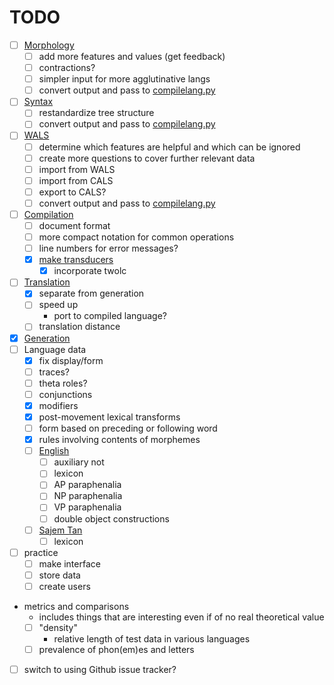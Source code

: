 # TODO

- [ ] [Morphology](interface/morphology.php)
  - [ ] add more features and values (get feedback)
  - [ ] contractions?
  - [ ] simpler input for more agglutinative langs
  - [ ] convert output and pass to [compilelang.py](compilelang.py)
- [ ] [Syntax](interface/syntax.php)
  - [ ] restandardize tree structure
  - [ ] convert output and pass to [compilelang.py](compilelang.py)
- [ ] [WALS](interface/walsfeatures.php)
  - [ ] determine which features are helpful and which can be ignored
  - [ ] create more questions to cover further relevant data
  - [ ] import from WALS
  - [ ] import from CALS
  - [ ] export to CALS?
  - [ ] convert output and pass to [compilelang.py](compilelang.py)
- [ ] [Compilation](compilelang.py)
  - [ ] document format
  - [ ] more compact notation for common operations
  - [ ] line numbers for error messages?
  - [x] [make transducers](maketransducer.py)
    - [x] incorporate twolc
- [ ] [Translation](gentext.py)
  - [x] separate from generation
  - [ ] speed up
    - port to compiled language?
  - [ ] translation distance
- [x] [Generation](gentext.py)
- [ ] Language data
  - [x] fix display/form
  - [ ] traces?
  - [ ] theta roles?
  - [ ] conjunctions
  - [x] modifiers
  - [x] post-movement lexical transforms
  - [ ] form based on preceding or following word
  - [x] rules involving contents of morphemes
  - [ ] [English](langs/1)
    - [ ] auxiliary not
    - [ ] lexicon
    - [ ] AP paraphenalia
    - [ ] NP paraphenalia
    - [ ] VP paraphenalia
    - [ ] double object constructions
  - [ ] [Sajem Tan](langs/2)
    - [ ] lexicon
- [ ] practice
  - [ ] make interface
  - [ ] store data
  - [ ] create users
- metrics and comparisons
  - includes things that are interesting even if of no real theoretical value
  - [ ] "density"
    - relative length of test data in various languages
  - [ ] prevalence of phon(em)es and letters
- [ ] switch to using Github issue tracker?

